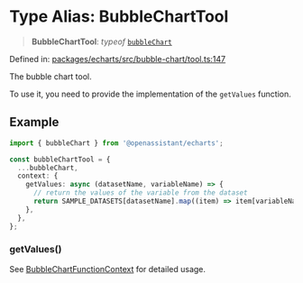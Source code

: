 # Type Alias: BubbleChartTool

> **BubbleChartTool**: *typeof* [`bubbleChart`](../variables/bubbleChart.md)

Defined in: [packages/echarts/src/bubble-chart/tool.ts:147](https://github.com/GeoDaCenter/openassistant/blob/7dec66552ed2da789768e26aca21ecb2918b5d3b/packages/echarts/src/bubble-chart/tool.ts#L147)

The bubble chart tool.

To use it, you need to provide the implementation of the `getValues` function.

## Example

```ts
import { bubbleChart } from '@openassistant/echarts';

const bubbleChartTool = {
  ...bubbleChart,
  context: {
    getValues: async (datasetName, variableName) => {
      // return the values of the variable from the dataset
      return SAMPLE_DATASETS[datasetName].map((item) => item[variableName]);
    },
  },
};
```

### getValues()

See [BubbleChartFunctionContext](BubbleChartFunctionContext.md) for detailed usage.

